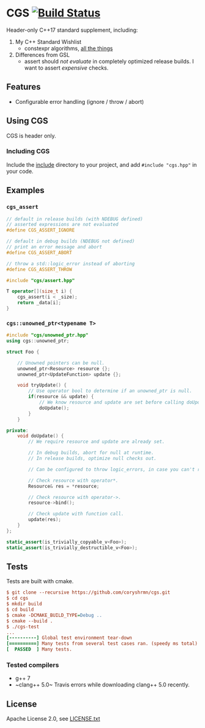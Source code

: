 # CGS [![Build Status](https://travis-ci.org/coryshrmn/cgs.svg?branch=master)](https://travis-ci.org/coryshrmn/cgs)

Header-only C++17 standard supplement, including:
1. My C++ Standard Wishlist
    * constexpr algorithms, [all the things](https://www.youtube.com/watch?v=HMB9oXFobJc)
2. Differences from GSL
    * assert should _not evaluate_ in completely optimized release builds. I want to assert _expensive_ checks.
    

## Features

* Configurable error handling (ignore / throw / abort)

## Using CGS

CGS is header only.

### Including CGS

Include the [include](include) directory to your project,
and add `#include "cgs.hpp"` in your code.

## Examples

### `cgs_assert`

```cpp
// default in release builds (with NDEBUG defined)
// asserted expressions are not evaluated
#define CGS_ASSERT_IGNORE

// default in debug builds (NDEBUG not defined)
// print an error message and abort
#define CGS_ASSERT_ABORT

// throw a std::logic_error instead of aborting
#define CGS_ASSERT_THROW

#include "cgs/assert.hpp"

T operator[](size_t i) {
    cgs_assert(i < _size);
    return _data[i];
}
```

### `cgs::unowned_ptr<typename T>`

```cpp
#include "cgs/unowned_ptr.hpp"
using cgs::unowned_ptr;

struct Foo {

    // Unowned pointers can be null.
    unowned_ptr<Resource> resource {};
    unowned_ptr<UpdateFunction> update {};

    void tryUpdate() {
        // Use operator bool to determine if an unowned_ptr is null.
        if(resource && update) {
            // We know resource and update are set before calling doUpdate().
            doUpdate();
        }
    }

private:
    void doUpdate() {
        // We require resource and update are already set.

        // In debug builds, abort for null at runtime.
        // In release builds, optimize null checks out.

        // Can be configured to throw logic_errors, in case you can't risk UB in release. See cgs_assert.

        // Check resource with operator*.
        Resource& res = *resource;

        // Check resource with operator->.
        resource->bind();

        // Check update with function call.
        update(res);
    }
};

static_assert(is_trivially_copyable_v<Foo>);
static_assert(is_trivially_destructible_v<Foo>);
```

## Tests

Tests are built with cmake.

```ini
$ git clone --recursive https://github.com/coryshrmn/cgs.git
$ cd cgs
$ mkdir build
$ cd build
$ cmake -DCMAKE_BUILD_TYPE=Debug ..
$ cmake --build .
$ ./cgs-test
...
[----------] Global test environment tear-down
[==========] Many tests from several test cases ran. (speedy ms total)
[  PASSED  ] Many tests.
```

### Tested compilers

* g++ 7
* ~clang++ 5.0~ Travis errors while downloading clang++ 5.0 recently.


## License

Apache License 2.0, see [LICENSE.txt](LICENSE.txt)
